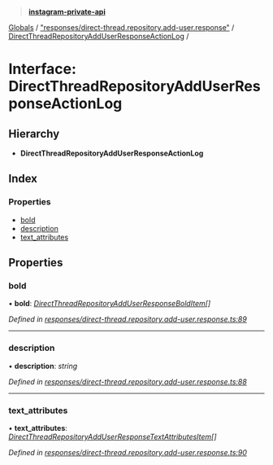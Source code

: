 > **[instagram-private-api](../README.md)**

[Globals](../README.md) / ["responses/direct-thread.repository.add-user.response"](../modules/_responses_direct_thread_repository_add_user_response_.md) / [DirectThreadRepositoryAddUserResponseActionLog](_responses_direct_thread_repository_add_user_response_.directthreadrepositoryadduserresponseactionlog.md) /

# Interface: DirectThreadRepositoryAddUserResponseActionLog

## Hierarchy

* **DirectThreadRepositoryAddUserResponseActionLog**

## Index

### Properties

* [bold](_responses_direct_thread_repository_add_user_response_.directthreadrepositoryadduserresponseactionlog.md#bold)
* [description](_responses_direct_thread_repository_add_user_response_.directthreadrepositoryadduserresponseactionlog.md#description)
* [text_attributes](_responses_direct_thread_repository_add_user_response_.directthreadrepositoryadduserresponseactionlog.md#text_attributes)

## Properties

###  bold

• **bold**: *[DirectThreadRepositoryAddUserResponseBoldItem](_responses_direct_thread_repository_add_user_response_.directthreadrepositoryadduserresponsebolditem.md)[]*

*Defined in [responses/direct-thread.repository.add-user.response.ts:89](https://github.com/dilame/instagram-private-api/blob/173bc62/src/responses/direct-thread.repository.add-user.response.ts#L89)*

___

###  description

• **description**: *string*

*Defined in [responses/direct-thread.repository.add-user.response.ts:88](https://github.com/dilame/instagram-private-api/blob/173bc62/src/responses/direct-thread.repository.add-user.response.ts#L88)*

___

###  text_attributes

• **text_attributes**: *[DirectThreadRepositoryAddUserResponseTextAttributesItem](_responses_direct_thread_repository_add_user_response_.directthreadrepositoryadduserresponsetextattributesitem.md)[]*

*Defined in [responses/direct-thread.repository.add-user.response.ts:90](https://github.com/dilame/instagram-private-api/blob/173bc62/src/responses/direct-thread.repository.add-user.response.ts#L90)*